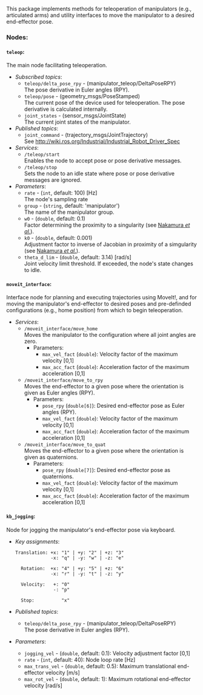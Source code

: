 This package implements methods for teleoperation of manipulators (e.g., articulated arms) and utility interfaces to move the manipulator to a desired end-effector pose.

### Nodes:

#### `teleop`:
The main node facilitating teleoperation.  


- *Subscribed topics*:  
    - `teleop/delta_pose_rpy` - (manipulator_teleop/DeltaPoseRPY)  
      The pose derivative in Euler angles (RPY).  
    - `teleop/pose` - (geometry_msgs/PoseStamped)  
      The current pose of the device used for teleoperation. The pose derivative is calculated internally.
    - `joint_states` - (sensor_msgs/JointState)  
      The current joint states of the manipulator.  
- *Published topics*:
    - `joint_command` - (trajectory_msgs/JointTrajectory)  
      See http://wiki.ros.org/Industrial/Industrial_Robot_Driver_Spec  
- *Services*:
    - `/teleop/start`  
      Enables the node to accept pose or pose derivative messages.  
    - `/teleop/stop`  
      Sets the node to an idle state where pose or pose derivative messages are ignored.  
- *Parameters*:
    - `rate` - (`int`, default: 100) [Hz]  
      The node's sampling rate  
    - `group` - (`string`, default: 'manipulator')  
      The name of the manipulator group.  
    - `w0` - (`double`, default: 0.1)  
      Factor determining the proximity to a singularity (see [Nakamura *et al.*](http://dynamicsystems.asmedigitalcollection.asme.org/article.aspx?articleid=1403812)).  
    - `k0` - (`double`, default: 0.001)  
      Adjustment factor to inverse of Jacobian in proximity of a simgularity (see [Nakamura *et al.*](http://dynamicsystems.asmedigitalcollection.asme.org/article.aspx?articleid=1403812)).  
    - `theta_d_lim` - (`double`, default: 3.14) [rad/s]  
      Joint velocity limit threshold. If exceeded, the node's state changes to idle.  

#### `moveit_interface`:
Interface node for planning and executing trajectories using MoveIt!, and for moving the manipulator's end-effector to desired poses and pre-definded configurations (e.g., home position) from which to begin teleoperation.


- *Services*:
    - `/moveit_interface/move_home`  
      Moves the manipulator to the configuration where all joint angles are zero.
        - Parameters:
            - `max_vel_fact` (`double`): Velocity factor of the maximum velocity [0,1]
            - `max_acc_fact` (`double`): Acceleration factor of the maximum acceleration [0,1]
    - `/moveit_interface/move_to_rpy`  
      Moves the end-effector to a given pose where the orientation is given as Euler angles (RPY).
        - Parameters:
            - `pose_rpy` (`double[6]`): Desired end-effector pose as Euler angles (RPY).
            - `max_vel_fact` (`double`): Velocity factor of the maximum velocity [0,1]
            - `max_acc_fact` (`double`): Acceleration factor of the maximum acceleration [0,1]
    - `/moveit_interface/move_to_quat`  
      Moves the end-effector to a given pose where the orientation is given as quaternions.
        - Parameters:
            - `pose_rpy` (`double[7]`): Desired end-effector pose as quaternions.
            - `max_vel_fact` (`double`): Velocity factor of the maximum velocity [0,1]
            - `max_acc_fact` (`double`): Acceleration factor of the maximum acceleration [0,1]

#### `kb_jogging`:
Node for jogging the manipulator's end-effector pose via keyboard.


- *Key assignments*:  

    ```
    Translation: +x: "1" | +y: "2" | +z: "3"
                 -x: "q" | -y: "w" | -z: "e"  

      Rotation:  +x: "4" | +y: "5" | +z: "6"
                 -x: "r" | -y: "t" | -z: "y"

      Velocity:   +: "0"
                  -: "p"

      Stop:          "x"
    ```

- *Published topics*:
    - `teleop/delta_pose_rpy` - (manipulator_teleop/DeltaPoseRPY)  
      The pose derivative in Euler angles (RPY).
- *Parameters*:
    - `jogging_vel` - (`double`, default: 0.1): Velocity adjustment factor [0,1]
    - `rate` - (`int`, default: 40): Node loop rate [Hz]
    - `max_trans_vel` - (`double`, default: 0.5): Maximum translational end-effector velocity [m/s]
    - `max_rot_vel` - (`double`, default: 1): Maximum rotational end-effector velocity [rad/s]
